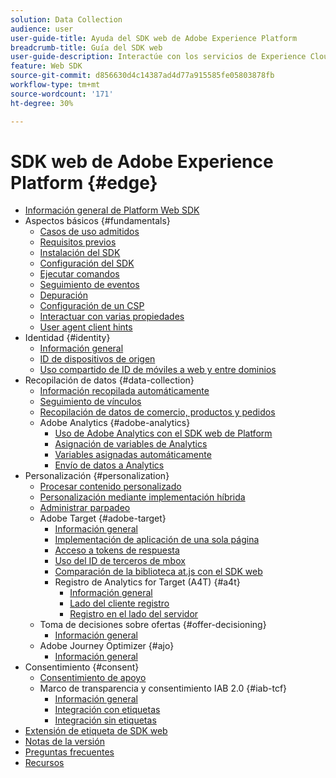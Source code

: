 ```yaml
---
solution: Data Collection
audience: user
user-guide-title: Ayuda del SDK web de Adobe Experience Platform
breadcrumb-title: Guía del SDK web
user-guide-description: Interactúe con los servicios de Experience Cloud a través de la red perimetral.
feature: Web SDK
source-git-commit: d856630d4c14387ad4d77a915585fe05803878fb
workflow-type: tm+mt
source-wordcount: '171'
ht-degree: 30%

---
```



# SDK web de Adobe Experience Platform {#edge}

* [Información general de Platform Web SDK](home.md)
* Aspectos básicos {#fundamentals}
   * [Casos de uso admitidos](fundamentals/supported-use-cases.md)
   * [Requisitos previos](fundamentals/prerequisite.md)
   * [Instalación del SDK](fundamentals/installing-the-sdk.md)
   * [Configuración del SDK](fundamentals/configuring-the-sdk.md)
   * [Ejecutar comandos](fundamentals/executing-commands.md)
   * [Seguimiento de eventos](fundamentals/tracking-events.md)
   * [Depuración](fundamentals/debugging.md)
   * [Configuración de un CSP](fundamentals/configuring-a-csp.md)
   * [Interactuar con varias propiedades](fundamentals/interacting-with-multiple-properties.md)
   * [User agent client hints](fundamentals/user-agent-client-hints.md)
* Identidad {#identity}
   * [Información general](identity/overview.md)
   * [ID de dispositivos de origen](identity/first-party-device-ids.md)
   * [Uso compartido de ID de móviles a web y entre dominios](identity/id-sharing.md)
* Recopilación de datos {#data-collection}
   * [Información recopilada automáticamente](data-collection/automatic-information.md)
   * [Seguimiento de vínculos](data-collection/track-links.md)
   * [Recopilación de datos de comercio, productos y pedidos](data-collection/collect-commerce-data.md)
   * Adobe Analytics {#adobe-analytics}
      * [Uso de Adobe Analytics con el SDK web de Platform](data-collection/adobe-analytics/analytics-overview.md)
      * [Asignación de variables de Analytics](data-collection/adobe-analytics/manually-mapping-variables.md)
      * [Variables asignadas automáticamente](data-collection/adobe-analytics/automatically-mapped-vars.md)
      * [Envío de datos a Analytics](data-collection/adobe-analytics/sending-data-to-analytics.md)
* Personalización {#personalization}
   * [Procesar contenido personalizado](personalization/rendering-personalization-content.md)
   * [Personalización mediante implementación híbrida](personalization/hybrid-personalization.md)
   * [Administrar parpadeo](personalization/manage-flicker.md)
   * Adobe Target {#adobe-target}
      * [Información general](personalization/adobe-target/target-overview.md)
      * [Implementación de aplicación de una sola página](personalization/adobe-target/spa-implementation.md)
      * [Acceso a tokens de respuesta](personalization/adobe-target/accessing-response-tokens.md)
      * [Uso del ID de terceros de mbox](personalization/adobe-target/using-mbox-3rdpartyid.md)
      * [Comparación de la biblioteca at.js con el SDK web](personalization/adobe-target/web-sdk-atjs-comparison.md)
      * Registro de Analytics for Target (A4T) {#a4t}
         * [Información general ](personalization/adobe-target/analytics-logging/overview.md)
         * [Lado del cliente registro](personalization/adobe-target/analytics-logging/client-side.md)
         * [Registro en el lado del servidor](personalization/adobe-target/analytics-logging/server-side.md)
   * Toma de decisiones sobre ofertas {#offer-decisioning}
      * [Información general](personalization/offer-decisioning/offer-decisioning-overview.md)
   * Adobe Journey Optimizer {#ajo}
      * [Información general](personalization/ajo/overview.md)
* Consentimiento {#consent}
   * [Consentimiento de apoyo](consent/supporting-consent.md)
   * Marco de transparencia y consentimiento IAB 2.0 {#iab-tcf}
      * [Información general](consent/iab-tcf/overview.md)
      * [Integración con etiquetas](consent/iab-tcf/with-launch.md)
      * [Integración sin etiquetas](consent/iab-tcf/without-launch.md)
* [Extensión de etiqueta de SDK web](web-sdk-tag-extension-overview.md)
* [Notas de la versión](release-notes.md)
* [Preguntas frecuentes](web-sdk-faq.md)
* [Recursos](resources.md)
